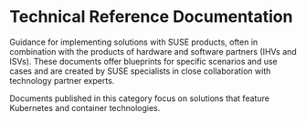 <h1>Technical Reference Documentation</h1>

Guidance for implementing solutions with SUSE products, often in combination with the products of hardware and software partners (IHVs and ISVs).
These documents offer blueprints for specific scenarios and use cases and are created by SUSE specialists in close collaboration with technology partner experts.


Documents published in this category focus on solutions that feature Kubernetes and container technologies.
